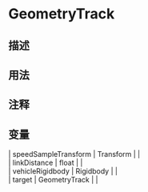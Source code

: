 # GeometryTrack
## 描述

## 用法

## 注释

## 变量
| speedSampleTransform | Transform |  |  
| linkDistance  | float |  |  
| vehicleRigidbody | Rigidbody |  |  
| target | GeometryTrack |  |  
